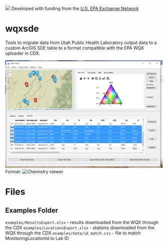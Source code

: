 
<img src="http://www.exchangenetwork.net/wp-content/themes/exchange-network/images/exchange-network-logo.jpg">
Developed with funding from the <a href="http://www.exchangenetwork.net/">U.S. EPA Exchange Network</a>

# wqxsde
Tools to migrate data from Utah Public Health Laboratory output data to a custom ArcGIS SDE table to a format compatible with the EPA WQX uploader in CDX.

![Screenshot of app](https://github.com/inkenbrandt/wqxsde/blob/master/screenshot.PNG)
Format: ![Chemistry viewer](url)

# Files
## Examples Folder
`examples/ResultsExport.xlsx` - results downloaded from the WQX through the CDX
`examples/LocationsExport.xlsx` - stations downloaded from the WQX through the CDX
`examples/data/id_match.csv` - file to match MonitoringLocationId to Lab ID
